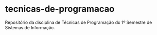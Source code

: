 # tecnicas-de-programacao
Repositório da disciplina de Técnicas de Programação do 1º Semestre de Sistemas de Informação.
